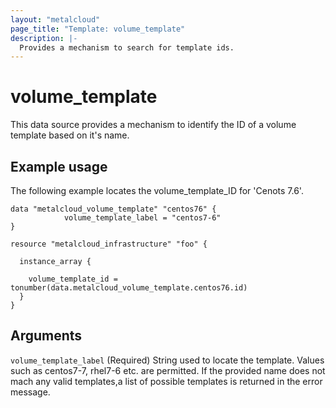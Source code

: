 ```yaml
---
layout: "metalcloud"
page_title: "Template: volume_template"
description: |-
  Provides a mechanism to search for template ids.
---
```


# volume_template

This data source provides a mechanism to identify the ID of a volume template based on it's name.


## Example usage

The following example locates the volume_template_ID for 'Cenots 7.6'.

```hcl
data "metalcloud_volume_template" "centos76" {
			volume_template_label = "centos7-6"
}

resource "metalcloud_infrastructure" "foo" {

  instance_array {

    volume_template_id = tonumber(data.metalcloud_volume_template.centos76.id)
  }
}
```

## Arguments

`volume_template_label` (Required) String used to locate the template. Values such as centos7-7, rhel7-6 etc. are permitted. If the provided name does not mach any valid templates,a list of possible templates is returned in the error message.